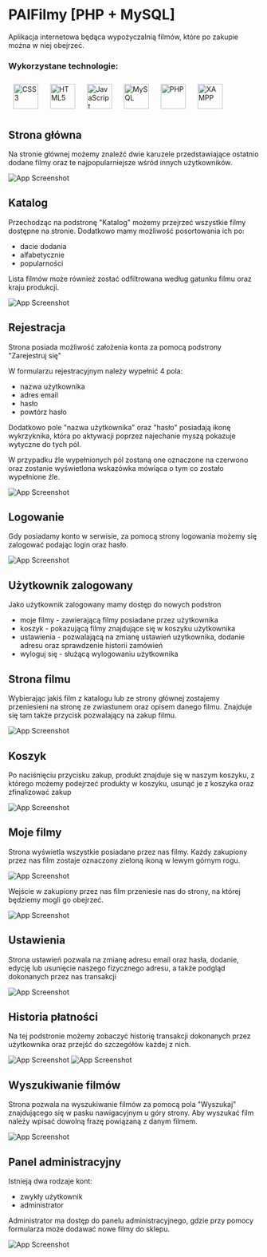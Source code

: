 # PAIFilmy [PHP + MySQL]

Aplikacja internetowa będąca wypożyczalnią filmów, które po zakupie można w niej obejrzeć.

### Wykorzystane technologie:
<div>  
<a href="https://www.w3schools.com/css/" target="_blank"><img style="margin: 10px" src="https://profilinator.rishav.dev/skills-assets/css3-original-wordmark.svg" alt="CSS3" height="50" /></a>  
<a href="https://en.wikipedia.org/wiki/HTML5" target="_blank"><img style="margin: 10px" src="https://profilinator.rishav.dev/skills-assets/html5-original-wordmark.svg" alt="HTML5" height="50" /></a>  
<a href="https://www.javascript.com/" target="_blank"><img style="margin: 10px" src="https://profilinator.rishav.dev/skills-assets/javascript-original.svg" alt="JavaScript" height="50" /></a>  
<a href="https://www.mysql.com/" target="_blank"><img style="margin: 10px" src="https://profilinator.rishav.dev/skills-assets/mysql-original-wordmark.svg" alt="MySQL" height="50" /></a>  
<a href="https://www.php.net/" target="_blank"><img style="margin: 10px" src="https://profilinator.rishav.dev/skills-assets/php-original.svg" alt="PHP" height="50" /></a>  
<a href="https://www.apachefriends.org/" target="_blank"><img style="margin: 10px" src="https://profilinator.rishav.dev/skills-assets/xampp.png" alt="XAMPP" height="50" /></a>  
</div>

## Strona główna

Na stronie głównej możemy znaleźć dwie karuzele przedstawiające ostatnio dodane filmy oraz te najpopularniejsze wśród innych użytkowników.

![App Screenshot](screenshots/screen1.png)

## Katalog

Przechodząc na podstronę "Katalog" możemy przejrzeć wszystkie filmy dostępne na stronie. Dodatkowo mamy możliwość posortowania ich po:

- dacie dodania
- alfabetycznie
- popularności

Lista filmów może również zostać odfiltrowana według gatunku filmu oraz kraju produkcji.

![App Screenshot](screenshots/screen2.png)

## Rejestracja

Strona posiada możliwość założenia konta za pomocą podstrony "Zarejestruj się"

W formularzu rejestracyjnym należy wypełnić 4 pola:

- nazwa użytkownika
- adres email
- hasło
- powtórz hasło

Dodatkowo pole "nazwa użytkownika" oraz "hasło" posiadają ikonę wykrzyknika, która po aktywacji poprzez najechanie myszą pokazuje wytyczne do tych pól.

W przypadku źle wypełnionych pól zostaną one oznaczone na czerwono oraz zostanie wyświetlona wskazówka mówiąca o tym co zostało wypełnione źle.

![App Screenshot](screenshots/screen3.png)

## Logowanie

Gdy posiadamy konto w serwisie, za pomocą strony logowania możemy się zalogować podając login oraz hasło.

![App Screenshot](screenshots/screen4.png)

## Użytkownik zalogowany

Jako użytkownik zalogowany mamy dostęp do nowych podstron

- moje filmy - zawierającą filmy posiadane przez użytkownika
- koszyk - pokazującą filmy znajdujące się w koszyku użytkownika
- ustawienia - pozwalającą na zmianę ustawień użytkownika, dodanie adresu oraz sprawdzenie historii zamówień
- wyloguj się - służącą wylogowaniu użytkownika

## Strona filmu

Wybierając jakiś film z katalogu lub ze strony głównej zostajemy przeniesieni na stronę ze zwiastunem oraz opisem danego filmu. Znajduje się tam także przycisk pozwalający na zakup filmu.

![App Screenshot](screenshots/screen5.png)

## Koszyk

Po naciśnięciu przycisku zakup, produkt znajduje się w naszym koszyku, z którego możemy podejrzeć produkty w koszyku, usunąć je z koszyka oraz zfinalizować zakup

![App Screenshot](screenshots/screen6.png)

## Moje filmy

Strona wyświetla wszystkie posiadane przez nas filmy. Każdy zakupiony przez nas film zostaje oznaczony zieloną ikoną w lewym górnym rogu.

![App Screenshot](screenshots/screen7.png)

Wejście w zakupiony przez nas film przeniesie nas do strony, na której będziemy mogli go obejrzeć.

![App Screenshot](screenshots/screen8.png)

## Ustawienia

Strona ustawień pozwala na zmianę adresu email oraz hasła, dodanie, edycję lub usunięcie naszego fizycznego adresu, a także podgląd dokonanych przez nas transakcji

![App Screenshot](screenshots/screen9.png)

## Historia płatności

Na tej podstronie możemy zobaczyć historię transakcji dokonanych przez użytkownika oraz przejść do szczegółów każdej z nich.

![App Screenshot](screenshots/screen10.png)
![App Screenshot](screenshots/screen11.png)

## Wyszukiwanie filmów

Strona pozwala na wyszukiwanie filmów za pomocą pola "Wyszukaj" znajdującego się w pasku nawigacyjnym u góry strony. Aby wyszukać film należy wpisać dowolną frazę powiązaną z danym filmem.

![App Screenshot](screenshots/screen12.png)

## Panel administracyjny

Istnieją dwa rodzaje kont:
- zwykły użytkownik
- administrator

Administrator ma dostęp do panelu administracyjnego, gdzie przy pomocy formularza może dodawać nowe filmy do sklepu.

![App Screenshot](screenshots/screen14.png)
